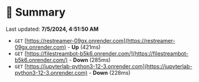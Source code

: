 # 📖 Summary
Last updated: **7/5/2024, 4:51:50 AM**

- `GET` [https://restreamer-09gx.onrender.com](https://restreamer-09gx.onrender.com) - **Up** (421ms)
- `GET` [https://filestreambot-b5k6.onrender.com/](https://filestreambot-b5k6.onrender.com/) - **Down** (285ms)
- `GET` [https://jupyterlab-python3-12-3.onrender.com](https://jupyterlab-python3-12-3.onrender.com) - **Down** (228ms)
